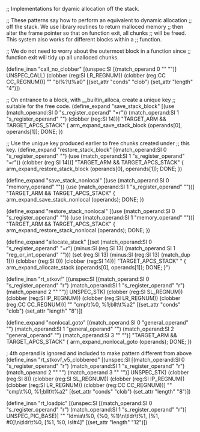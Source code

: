 ;; Implementations for dyamic allocation off the stack.

;; These patterns say how to perform an equivalent to dynamic allocation
;; off the stack. We use library routines to return malloced memory
;; then alter the frame pointer so that on function exit, all chunks
;; will be freed. This system also works for different blocks within a
;; function.

;; We do not need to worry about the outermost block in a function since
;; function exit will tidy up all unalloced chunks.

(define_insn "call_no_clobber"
  [(unspec:SI [(match_operand 0 "" "")] UNSPEC_CALL)
   (clobber (reg:SI LR_REGNUM))
   (clobber (reg:CC CC_REGNUM))]
  ""
  "bl%?\\t%a0"
[(set_attr "conds" "clob")
 (set_attr "length" "4")])


;; On entrance to a block, with __builtin_alloca, create a unique key
;; suitable for the free code.
(define_expand "save_stack_block"
  [(use (match_operand:SI 0 "s_register_operand" "=r"))
   (match_operand:SI 1 "s_register_operand" "")
   (clobber (reg:SI 14))]
  "TARGET_ARM && TARGET_APCS_STACK"
{
  arm_expand_save_stack_block (operands[0], operands[1]);
  DONE;
})

;; Use the unique key produced earlier to free chunks created under
;; this key.
(define_expand "restore_stack_block"
  [(match_operand:SI 0 "s_register_operand" "")
   (use (match_operand:SI 1 "s_register_operand" "=r"))
   (clobber (reg:SI 14))]
  "TARGET_ARM && TARGET_APCS_STACK"
{
  arm_expand_restore_stack_block (operands[0], operands[1]);
  DONE;
})

(define_expand "save_stack_nonlocal"
  [(use (match_operand:SI 0 "memory_operand" ""))
   (use (match_operand:SI 1 "s_register_operand" ""))]
  "TARGET_ARM && TARGET_APCS_STACK"
{
  arm_expand_save_stack_nonlocal (operands);
  DONE;
})

(define_expand "restore_stack_nonlocal"
  [(use (match_operand:SI 0 "s_register_operand" ""))
   (use (match_operand:SI 1 "memory_operand" ""))]
  "TARGET_ARM && TARGET_APCS_STACK"
{
  arm_expand_restore_stack_nonlocal (operands);
  DONE;
})


(define_expand "allocate_stack"
  [(set (match_operand:SI 0 "s_register_operand" "=r")
        (minus:SI (reg:SI 13) (match_operand:SI 1 "reg_or_int_operand" "")))
   (set (reg:SI 13)
        (minus:SI (reg:SI 13) (match_dup 1)))
   (clobber (reg:SI 0))
   (clobber (reg:SI 14))]
  "TARGET_APCS_STACK"
  "
{
  arm_expand_allocate_stack (operands[0], operands[1]);
  DONE;
}")

(define_insn "rt_stkovf"
  [(unspec:SI [(match_operand:SI 0 "s_register_operand" "r")
               (match_operand:SI 1 "s_register_operand" "r")
               (match_operand 2 "" "")] UNSPEC_STK)
   (clobber (reg:SI SL_REGNUM))
   (clobber (reg:SI IP_REGNUM))
   (clobber (reg:SI LR_REGNUM))
   (clobber (reg:CC CC_REGNUM))]
  ""
  "cmp\\t%0, %1\;bllt\\t%a2"
[(set_attr "conds" "clob")
 (set_attr "length" "8")])

(define_expand "nonlocal_goto"
  [(match_operand:SI 0 "general_operand" "")
   (match_operand:SI 1 "general_operand" "")
   (match_operand:SI 2 "general_operand" "")
   (match_operand:SI 3 "" "")]
  "TARGET_ARM && TARGET_APCS_STACK"
{
  arm_expand_nonlocal_goto (operands);
  DONE;
})

; 4th operand is ignored and included to make pattern different from above
(define_insn "rt_stkovf_v5_clobbered"
  [(unspec:SI [(match_operand:SI 0 "s_register_operand" "r")
               (match_operand:SI 1 "s_register_operand" "r")
               (match_operand 2 "" "")
	       (match_operand 3 "" "")] UNSPEC_STK)
   (clobber (reg:SI 8))
   (clobber (reg:SI SL_REGNUM))
   (clobber (reg:SI IP_REGNUM))
   (clobber (reg:SI LR_REGNUM))
   (clobber (reg:CC CC_REGNUM))]
  ""
  "cmp\\t%0, %1\;bllt\\t%a2"
[(set_attr "conds" "clob")
 (set_attr "length" "8")])

(define_insn "rt_loadpic"
  [(unspec:SI [(match_operand:SI 0 "s_register_operand" "r")
               (match_operand:SI 1 "s_register_operand" "r")] UNSPEC_PIC_BASE)]
  ""
  "ldmia\\t%0, {%0, %1}\\n\\tldr\\t%1, [%1, #0]\\n\\tldr\\t%0, [%1, %0, lsl#4]"
[(set_attr "length" "12")])
